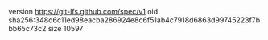 version https://git-lfs.github.com/spec/v1
oid sha256:348d6c11ed98eacba286924e8c6f51ab4c7918d6863d99745223f7bbb65c73c2
size 10597
